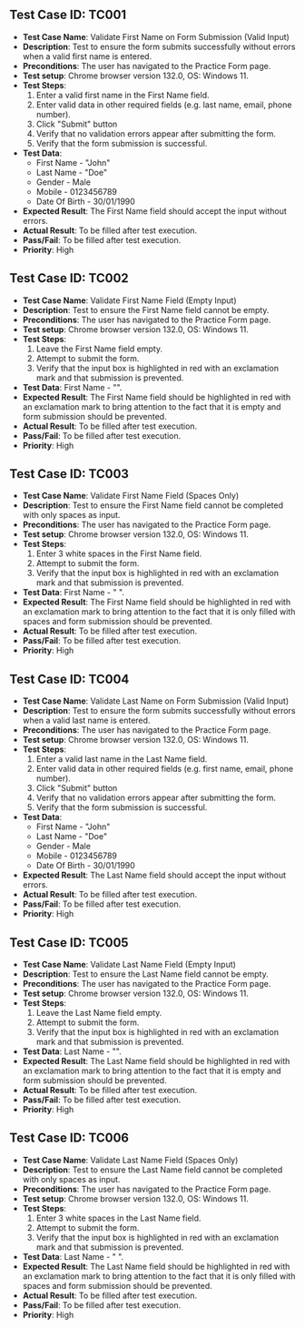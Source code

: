 ## Test Case ID: TC001
- **Test Case Name**: Validate First Name on Form Submission (Valid Input)
- **Description**: Test to ensure the form submits successfully without errors when a valid first name is entered.
- **Preconditions**: The user has navigated to the Practice Form page.
- **Test setup**: Chrome browser version 132.0, OS: Windows 11.
- **Test Steps**:
  1. Enter a valid first name in the First Name field.
  2. Enter valid data in other required fields (e.g. last name, email, phone number).
  3. Click "Submit" button
  4. Verify that no validation errors appear after submitting the form.
  5. Verify that the form submission is successful.
- **Test Data**: 
    - First Name - "John"
    - Last Name - "Doe"
    - Gender - Male
    - Mobile - 0123456789
    - Date Of Birth - 30/01/1990
- **Expected Result**: The First Name field should accept the input without errors.
- **Actual Result**: To be filled after test execution.
- **Pass/Fail**: To be filled after test execution.
- **Priority**: High

## Test Case ID: TC002
- **Test Case Name**: Validate First Name Field (Empty Input)
- **Description**: Test to ensure the First Name field cannot be empty.
- **Preconditions**: The user has navigated to the Practice Form page.
- **Test setup**: Chrome browser version 132.0, OS: Windows 11.
- **Test Steps**:
  1. Leave the First Name field empty.
  2. Attempt to submit the form.
  3. Verify that the input box is highlighted in red with an exclamation mark and that submission is prevented.
- **Test Data**: First Name - "".
- **Expected Result**: The First Name field should be highlighted in red with an exclamation mark to bring attention to the fact that it is empty and form submission should be prevented.
- **Actual Result**: To be filled after test execution.
- **Pass/Fail**: To be filled after test execution.
- **Priority**: High

## Test Case ID: TC003
- **Test Case Name**: Validate First Name Field (Spaces Only)
- **Description**: Test to ensure the First Name field cannot be completed with only spaces as input.
- **Preconditions**: The user has navigated to the Practice Form page.
- **Test setup**: Chrome browser version 132.0, OS: Windows 11.
- **Test Steps**:
  1. Enter 3 white spaces in the First Name field.
  2. Attempt to submit the form.
  3. Verify that the input box is highlighted in red with an exclamation mark and that submission is prevented.
- **Test Data**: First Name - "   ".
- **Expected Result**: The First Name field should be highlighted in red with an exclamation mark to bring attention to the fact that it is only filled with spaces and form submission should be prevented.
- **Actual Result**: To be filled after test execution.
- **Pass/Fail**: To be filled after test execution.
- **Priority**: High

## Test Case ID: TC004
- **Test Case Name**: Validate Last Name on Form Submission (Valid Input)
- **Description**: Test to ensure the form submits successfully without errors when a valid last name is entered.
- **Preconditions**: The user has navigated to the Practice Form page.
- **Test setup**: Chrome browser version 132.0, OS: Windows 11.
- **Test Steps**:
  1. Enter a valid last name in the Last Name field.
  2. Enter valid data in other required fields (e.g. first name, email, phone number).
  3. Click "Submit" button
  4. Verify that no validation errors appear after submitting the form.
  5. Verify that the form submission is successful.
- **Test Data**: 
    - First Name - "John"
    - Last Name - "Doe"
    - Gender - Male
    - Mobile - 0123456789
    - Date Of Birth - 30/01/1990
- **Expected Result**: The Last Name field should accept the input without errors.
- **Actual Result**: To be filled after test execution.
- **Pass/Fail**: To be filled after test execution.
- **Priority**: High

## Test Case ID: TC005
- **Test Case Name**: Validate Last Name Field (Empty Input)
- **Description**: Test to ensure the Last Name field cannot be empty.
- **Preconditions**: The user has navigated to the Practice Form page.
- **Test setup**: Chrome browser version 132.0, OS: Windows 11.
- **Test Steps**:
  1. Leave the Last Name field empty.
  2. Attempt to submit the form.
  3. Verify that the input box is highlighted in red with an exclamation mark and that submission is prevented.
- **Test Data**: Last Name - "".
- **Expected Result**: The Last Name field should be highlighted in red with an exclamation mark to bring attention to the fact that it is empty and form submission should be prevented.
- **Actual Result**: To be filled after test execution.
- **Pass/Fail**: To be filled after test execution.
- **Priority**: High

## Test Case ID: TC006
- **Test Case Name**: Validate Last Name Field (Spaces Only)
- **Description**: Test to ensure the Last Name field cannot be completed with only spaces as input.
- **Preconditions**: The user has navigated to the Practice Form page.
- **Test setup**: Chrome browser version 132.0, OS: Windows 11.
- **Test Steps**:
  1. Enter 3 white spaces in the Last Name field.
  2. Attempt to submit the form.
  3. Verify that the input box is highlighted in red with an exclamation mark and that submission is prevented.
- **Test Data**: Last Name - "   ".
- **Expected Result**: The Last Name field should be highlighted in red with an exclamation mark to bring attention to the fact that it is only filled with spaces and form submission should be prevented.
- **Actual Result**: To be filled after test execution.
- **Pass/Fail**: To be filled after test execution.
- **Priority**: High

